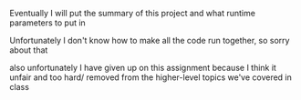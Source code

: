 Eventually I will put the summary of this project and what runtime parameters to put in

Unfortunately I don't know  how to make all the code run together, so sorry about that

also unfortunately I have given up on this assignment because I think it unfair and too hard/ removed from the 
higher-level topics we've covered in class